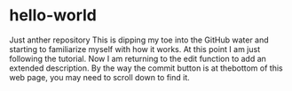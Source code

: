 # hello-world
Just anther repository
This is dipping my toe into the GitHub water and starting to familiarize myself with how it works.
At this point I am just following the tutorial.
Now I am returning to the edit function to add an extended description. 
By the way the commit button is at thebottom of this web page, you may need to scroll down to find it.
